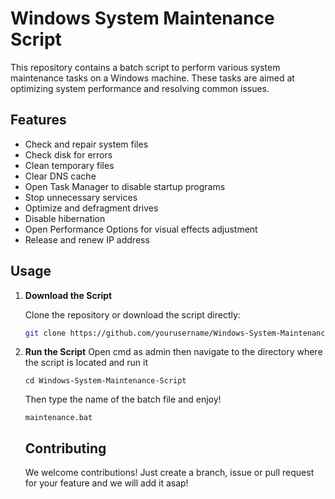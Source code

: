 # Windows System Maintenance Script

This repository contains a batch script to perform various system maintenance tasks on a Windows machine. These tasks are aimed at optimizing system performance and resolving common issues.

## Features

- Check and repair system files
- Check disk for errors
- Clean temporary files
- Clear DNS cache
- Open Task Manager to disable startup programs
- Stop unnecessary services
- Optimize and defragment drives
- Disable hibernation
- Open Performance Options for visual effects adjustment
- Release and renew IP address

## Usage

1. **Download the Script**

   Clone the repository or download the script directly:

   ```sh
   git clone https://github.com/yourusername/Windows-System-Maintenance-Script.git
   ```
2. **Run the Script**
   Open cmd as admin then navigate to the directory where the script is located and run it
   ```
   cd Windows-System-Maintenance-Script
   ```
   Then type the name of the batch file and enjoy!

   ```
   maintenance.bat
   ```
   ## Contributing
   We welcome contributions! Just create a branch, issue or pull request for your feature and we will add it asap!
   
